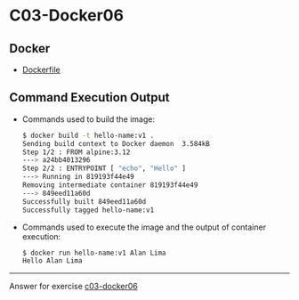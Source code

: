 # C03-Docker06

## Docker 
- [Dockerfile](Dockerfile)

## Command Execution Output

- Commands used to build the image:

    ```bash
    $ docker build -t hello-name:v1 .
    Sending build context to Docker daemon  3.584kB
    Step 1/2 : FROM alpine:3.12
    ---> a24bb4013296
    Step 2/2 : ENTRYPOINT [ "echo", "Hello" ]
    ---> Running in 819193f44e49
    Removing intermediate container 819193f44e49
    ---> 849eed11a60d
    Successfully built 849eed11a60d
    Successfully tagged hello-name:v1
    ```

- Commands used to execute the image and the output of container execution:

    ```bash
    $ docker run hello-name:v1 Alan Lima
    Hello Alan Lima
    ```

***
Answer for exercise [c03-docker06](https://github.com/devopsacademyau/academy/blob/af3225a3436f263164e8daebc6bbd1ef3122b900/classes/03class/exercises/c03-docker06/README.md)